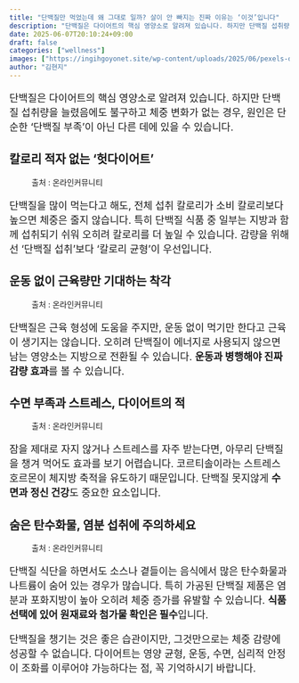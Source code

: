 ```yaml
---
title: "단백질만 먹었는데 왜 그대로 일까? 살이 안 빠지는 진짜 이유는 ‘이것’입니다"
description: "단백질은 다이어트의 핵심 영양소로 알려져 있습니다. 하지만 단백질 섭취량을 늘렸음에도 불구하고 체중 변화가 없는 경우, 원인은 단순한 ‘단백질 부족’이 아닌 다른 데에 있을 수 있습니다."
date: 2025-06-07T20:10:24+09:00
draft: false
categories: ["wellness"]
images: ["https://ingihgoyonet.site/wp-content/uploads/2025/06/pexels-davegarcia-32371284-1024x683.jpg", "https://ingihgoyonet.site/wp-content/uploads/2025/06/pexels-olly-761854-1-1024x687.jpg", "https://ingihgoyonet.site/wp-content/uploads/2025/06/pexels-feelartfeelant-1028741-1024x683.jpg", "https://ingihgoyonet.site/wp-content/uploads/2025/06/pexels-harry-dona-2412950-1024x683.jpg"]
author: "김현지"
---
```


<p style="font-size:18px">단백질은 다이어트의 핵심 영양소로 알려져 있습니다. 하지만 단백질 섭취량을 늘렸음에도 불구하고 체중 변화가 없는 경우, 원인은 단순한 ‘단백질 부족’이 아닌 다른 데에 있을 수 있습니다.</p> <h2 >칼로리 적자 없는 ‘헛다이어트’</h2> <figure ><img src="https://ingihgoyonet.site/wp-content/uploads/2025/06/pexels-davegarcia-32371284-1024x683.jpg" alt="" style="aspect-ratio:16/9;object-fit:cover"/><figcaption >출처 : 온라인커뮤니티</figcaption></figure> <p style="font-size:18px">단백질을 많이 먹는다고 해도, 전체 섭취 칼로리가 소비 칼로리보다 높으면 체중은 줄지 않습니다. 특히 단백질 식품 중 일부는 지방과 함께 섭취되기 쉬워 오히려 칼로리를 더 높일 수 있습니다. 감량을 위해선 ‘단백질 섭취’보다 ‘칼로리 균형’이 우선입니다.</p> <h2 >운동 없이 근육량만 기대하는 착각</h2> <figure ><img src="https://ingihgoyonet.site/wp-content/uploads/2025/06/pexels-olly-761854-1-1024x687.jpg" alt="" style="aspect-ratio:16/9;object-fit:cover"/><figcaption >출처 : 온라인커뮤니티</figcaption></figure> <p style="font-size:18px">단백질은 근육 형성에 도움을 주지만, 운동 없이 먹기만 한다고 근육이 생기지는 않습니다. 오히려 단백질이 에너지로 사용되지 않으면 남는 영양소는 지방으로 전환될 수 있습니다. <strong>운동과 병행해야 진짜 감량 효과</strong>를 볼 수 있습니다.</p> <h2 >수면 부족과 스트레스, 다이어트의 적</h2> <figure ><img src="https://ingihgoyonet.site/wp-content/uploads/2025/06/pexels-feelartfeelant-1028741-1024x683.jpg" alt="" style="aspect-ratio:16/9;object-fit:cover"/><figcaption >출처 : 온라인커뮤니티</figcaption></figure> <p style="font-size:18px">잠을 제대로 자지 않거나 스트레스를 자주 받는다면, 아무리 단백질을 챙겨 먹어도 효과를 보기 어렵습니다. 코르티솔이라는 스트레스 호르몬이 체지방 축적을 유도하기 때문입니다. 단백질 못지않게 <strong>수면과 정신 건강</strong>도 중요한 요소입니다.</p> <h2 >숨은 탄수화물, 염분 섭취에 주의하세요</h2> <figure ><img src="https://ingihgoyonet.site/wp-content/uploads/2025/06/pexels-harry-dona-2412950-1024x683.jpg" alt="" style="aspect-ratio:16/9;object-fit:cover"/><figcaption >출처 : 온라인커뮤니티</figcaption></figure> <p style="font-size:18px">단백질 식단을 하면서도 소스나 곁들이는 음식에서 많은 탄수화물과 나트륨이 숨어 있는 경우가 많습니다. 특히 가공된 단백질 제품은 염분과 포화지방이 높아 오히려 체중 증가를 유발할 수 있습니다. <strong>식품 선택에 있어 원재료와 첨가물 확인은 필수</strong>입니다.</p> <p style="font-size:18px">단백질을 챙기는 것은 좋은 습관이지만, 그것만으로는 체중 감량에 성공할 수 없습니다. 다이어트는 영양 균형, 운동, 수면, 심리적 안정이 조화를 이루어야 가능하다는 점, 꼭 기억하시기 바랍니다.</p>
